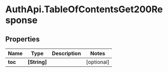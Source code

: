 # AuthApi.TableOfContentsGet200Response

## Properties

Name | Type | Description | Notes
------------ | ------------- | ------------- | -------------
**toc** | **[String]** |  | [optional] 


